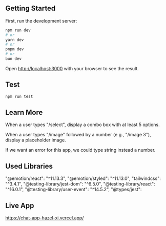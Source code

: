 ## Getting Started

First, run the development server:

```bash
npm run dev
# or
yarn dev
# or
pnpm dev
# or
bun dev
```

Open [http://localhost:3000](http://localhost:3000) with your browser to see the result.

## Test

```bash
npm run test
```

## Learn More

When a user types "/select", display a combo box with at least 5 options.

When a user types "/image" followed by a number (e.g., "/image 3"), display a placeholder image.

If we want an error for this app, we could type string instead a number.

## Used Libraries

"@emotion/react": "^11.13.3",
"@emotion/styled": "^11.13.0",
"tailwindcss": "^3.4.1",
"@testing-library/jest-dom": "^6.5.0",
"@testing-library/react": "^16.0.1",
"@testing-library/user-event": "^14.5.2",
"@types/jest":

## Live App

https://chat-app-hazel-xi.vercel.app/
